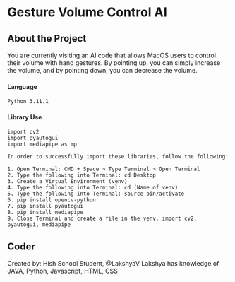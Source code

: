 # Gesture Volume Control AI

## About the Project
You are currently visiting an AI code that allows MacOS users to control their volume with hand gestures. By pointing up, you can simply increase the volume, and by pointing down, you can decrease the volume.

#### Language
    Python 3.11.1

#### Library Use
    import cv2
    import pyautogui
    import mediapipe as mp

    In order to successfully import these libraries, follow the following:

    1. Open Terminal: CMD + Space > Type Terminal > Open Terminal
    2. Type the following into Terminal: cd Desktop
    3. Create a Virtual Environment (venv)
    4. Type the following into Terminal: cd (Name of venv)
    5. Type the following into Terminal: source bin/activate
    6. pip install opencv-python
    7. pip install pyautogui
    8. pip install mediapipe
    9. Close Terminal and create a file in the venv. import cv2, pyautogui, mediapipe

## Coder
Created by: Hish School Student, @LakshyaV
Lakshya has knowledge of JAVA, Python, Javascript, HTML, CSS
